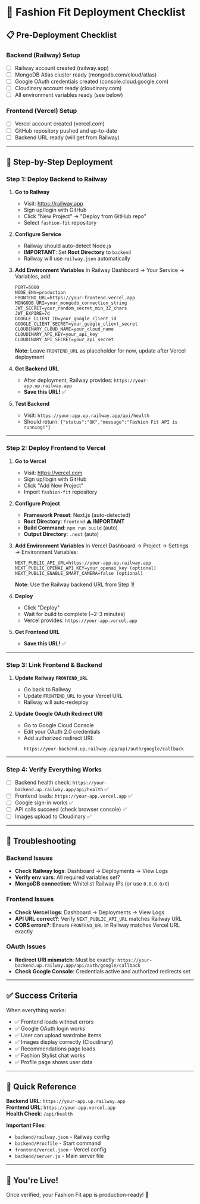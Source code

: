 # 🚀 Fashion Fit Deployment Checklist

## 📋 Pre-Deployment Checklist

### Backend (Railway) Setup
- [ ] Railway account created (railway.app)
- [ ] MongoDB Atlas cluster ready (mongodb.com/cloud/atlas)
- [ ] Google OAuth credentials created (console.cloud.google.com)
- [ ] Cloudinary account ready (cloudinary.com)
- [ ] All environment variables ready (see below)

### Frontend (Vercel) Setup
- [ ] Vercel account created (vercel.com)
- [ ] GitHub repository pushed and up-to-date
- [ ] Backend URL ready (will get from Railway)

---

## 🔧 Step-by-Step Deployment

### Step 1: Deploy Backend to Railway

1. **Go to Railway**
   - Visit: https://railway.app
   - Sign up/login with GitHub
   - Click "New Project" → "Deploy from GitHub repo"
   - Select `fashion-fit` repository

2. **Configure Service**
   - Railway should auto-detect Node.js
   - **IMPORTANT**: Set **Root Directory** to `backend`
   - Railway will use `railway.json` automatically

3. **Add Environment Variables**
   In Railway Dashboard → Your Service → Variables, add:

   ```
   PORT=5000
   NODE_ENV=production
   FRONTEND_URL=https://your-frontend.vercel.app
   MONGODB_URI=your_mongodb_connection_string
   JWT_SECRET=your_random_secret_min_32_chars
   JWT_EXPIRE=7d
   GOOGLE_CLIENT_ID=your_google_client_id
   GOOGLE_CLIENT_SECRET=your_google_client_secret
   CLOUDINARY_CLOUD_NAME=your_cloud_name
   CLOUDINARY_API_KEY=your_api_key
   CLOUDINARY_API_SECRET=your_api_secret
   ```

   **Note**: Leave `FRONTEND_URL` as placeholder for now, update after Vercel deployment

4. **Get Backend URL**
   - After deployment, Railway provides: `https://your-app.up.railway.app`
   - **Save this URL!** ✅

5. **Test Backend**
   - Visit: `https://your-app.up.railway.app/api/health`
   - Should return: `{"status":"OK","message":"Fashion Fit API is running!"}`

---

### Step 2: Deploy Frontend to Vercel

1. **Go to Vercel**
   - Visit: https://vercel.com
   - Sign up/login with GitHub
   - Click "Add New Project"
   - Import `fashion-fit` repository

2. **Configure Project**
   - **Framework Preset**: Next.js (auto-detected)
   - **Root Directory**: `frontend` ⚠️ **IMPORTANT**
   - **Build Command**: `npm run build` (auto)
   - **Output Directory**: `.next` (auto)

3. **Add Environment Variables**
   In Vercel Dashboard → Project → Settings → Environment Variables:

   ```
   NEXT_PUBLIC_API_URL=https://your-app.up.railway.app
   NEXT_PUBLIC_OPENAI_API_KEY=your_openai_key (optional)
   NEXT_PUBLIC_ENABLE_SMART_CAMERA=false (optional)
   ```

   **Note**: Use the Railway backend URL from Step 1!

4. **Deploy**
   - Click "Deploy"
   - Wait for build to complete (~2-3 minutes)
   - Vercel provides: `https://your-app.vercel.app`

5. **Get Frontend URL**
   - **Save this URL!** ✅

---

### Step 3: Link Frontend & Backend

1. **Update Railway `FRONTEND_URL`**
   - Go back to Railway
   - Update `FRONTEND_URL` to your Vercel URL
   - Railway will auto-redeploy

2. **Update Google OAuth Redirect URI**
   - Go to Google Cloud Console
   - Edit your OAuth 2.0 credentials
   - Add authorized redirect URI:
     ```
     https://your-backend.up.railway.app/api/auth/google/callback
     ```

---

### Step 4: Verify Everything Works

- [ ] Backend health check: `https://your-backend.up.railway.app/api/health` ✅
- [ ] Frontend loads: `https://your-app.vercel.app` ✅
- [ ] Google sign-in works ✅
- [ ] API calls succeed (check browser console) ✅
- [ ] Images upload to Cloudinary ✅

---

## 🐛 Troubleshooting

### Backend Issues
- **Check Railway logs**: Dashboard → Deployments → View Logs
- **Verify env vars**: All required variables set?
- **MongoDB connection**: Whitelist Railway IPs (or use `0.0.0.0/0`)

### Frontend Issues
- **Check Vercel logs**: Dashboard → Deployments → View Logs
- **API URL correct?**: Verify `NEXT_PUBLIC_API_URL` matches Railway URL
- **CORS errors?**: Ensure `FRONTEND_URL` in Railway matches Vercel URL exactly

### OAuth Issues
- **Redirect URI mismatch**: Must be exactly: `https://your-backend.up.railway.app/api/auth/google/callback`
- **Check Google Console**: Credentials active and authorized redirects set

---

## ✅ Success Criteria

When everything works:
- ✅ Frontend loads without errors
- ✅ Google OAuth login works
- ✅ User can upload wardrobe items
- ✅ Images display correctly (Cloudinary)
- ✅ Recommendations page loads
- ✅ Fashion Stylist chat works
- ✅ Profile page shows user data

---

## 📝 Quick Reference

**Backend URL**: `https://your-app.up.railway.app`  
**Frontend URL**: `https://your-app.vercel.app`  
**Health Check**: `/api/health`

**Important Files**:
- `backend/railway.json` - Railway config
- `backend/Procfile` - Start command
- `frontend/vercel.json` - Vercel config
- `backend/server.js` - Main server file

---

## 🎉 You're Live!

Once verified, your Fashion Fit app is production-ready! 🚀

